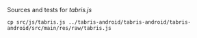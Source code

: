 
Sources and tests for *tabris.js*

    cp src/js/tabris.js ../tabris-android/tabris-android/tabris-android/src/main/res/raw/tabris.js

